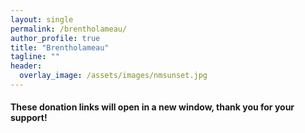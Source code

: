 ```yaml
---
layout: single
permalink: /brentholameau/
author_profile: true
title: "Brentholameau"
tagline: ""
header:
  overlay_image: /assets/images/nmsunset.jpg
---
```


#### These donation links will open in a new window, thank you for your support!

<figure style="width: 150px">
  <a href="https://paypal.me/veronicadconner" target="_blank"><img src="{{ site.url }}{{ site.baseurl }}/assets/images/paypal.png" alt="" /></a>
</figure>

<figure style="width: 150px">
  <a href="https://cash.app/$veronicadconner" target="_blank"><img src="{{ site.url }}{{ site.baseurl }}/assets/images/cashapp.png" alt="" /></a>
</figure>

<figure style="width: 150px">
  <a href="https://venmo.com/Veronica-Conner-2" target="_blank"><img src="{{ site.url }}{{ site.baseurl }}/assets/images/venmo.png" alt="" /></a>
</figure>
